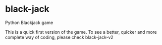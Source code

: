 # black-jack
Python Blackjack game

This is a quick first version of the game. 
To see a better, quicker and more complete way of coding, please check black-jack-v2
